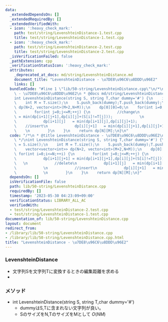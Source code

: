 ```yaml
---
data:
  _extendedDependsOn: []
  _extendedRequiredBy: []
  _extendedVerifiedWith:
  - icon: ':heavy_check_mark:'
    path: test/string/LevenshteinDistance-1.test.cpp
    title: test/string/LevenshteinDistance-1.test.cpp
  - icon: ':heavy_check_mark:'
    path: test/string/LevenshteinDistance-2.test.cpp
    title: test/string/LevenshteinDistance-2.test.cpp
  _isVerificationFailed: false
  _pathExtension: cpp
  _verificationStatusIcon: ':heavy_check_mark:'
  attributes:
    _deprecated_at_docs: md/string/LevenshteinDistance.md
    document_title: "LevenshteinDistance - \u7DE8\u96C6\u8DDD\u96E2"
    links: []
  bundledCode: "#line 1 \"lib/50-string/LevenshteinDistance.cpp\"\n/*\n * @title LevenshteinDistance\
    \ - \u7DE8\u96C6\u8DDD\u96E2\n * @docs md/string/LevenshteinDistance.md\n */\n\
    int LevenshteinDistance(string S, string T,char dummy='#') {\n    int N = S.size();\n\
    \    int M = T.size();\n    S.push_back(dummy);T.push_back(dummy);\n    vector<vector<int>>\
    \ dp(N+2, vector<int>(M+2,N+M));\n    dp[0][0]=0;\n    for(int i=0;i<=N;++i) {\n\
    \        for(int j=0;j<=M;++j) {\n            //change\n            dp[i+1][j+1]\
    \ = min(dp[i+1][j+1],dp[i][j]+(S[i]!=T[j]));            \n            //delete\n\
    \            dp[i+1][j]   = min(dp[i+1][j],dp[i][j]+1);            \n        \
    \    //insert\n            dp[i][j+1]   = min(dp[i][j+1],dp[i][j]+1);        \
    \    \n        }\n    }\n    return dp[N][M];\n}\n"
  code: "/*\n * @title LevenshteinDistance - \u7DE8\u96C6\u8DDD\u96E2\n * @docs md/string/LevenshteinDistance.md\n\
    \ */\nint LevenshteinDistance(string S, string T,char dummy='#') {\n    int N\
    \ = S.size();\n    int M = T.size();\n    S.push_back(dummy);T.push_back(dummy);\n\
    \    vector<vector<int>> dp(N+2, vector<int>(M+2,N+M));\n    dp[0][0]=0;\n   \
    \ for(int i=0;i<=N;++i) {\n        for(int j=0;j<=M;++j) {\n            //change\n\
    \            dp[i+1][j+1] = min(dp[i+1][j+1],dp[i][j]+(S[i]!=T[j]));         \
    \   \n            //delete\n            dp[i+1][j]   = min(dp[i+1][j],dp[i][j]+1);\
    \            \n            //insert\n            dp[i][j+1]   = min(dp[i][j+1],dp[i][j]+1);\
    \            \n        }\n    }\n    return dp[N][M];\n}"
  dependsOn: []
  isVerificationFile: false
  path: lib/50-string/LevenshteinDistance.cpp
  requiredBy: []
  timestamp: '2023-05-30 04:23:09+09:00'
  verificationStatus: LIBRARY_ALL_AC
  verifiedWith:
  - test/string/LevenshteinDistance-2.test.cpp
  - test/string/LevenshteinDistance-1.test.cpp
documentation_of: lib/50-string/LevenshteinDistance.cpp
layout: document
redirect_from:
- /library/lib/50-string/LevenshteinDistance.cpp
- /library/lib/50-string/LevenshteinDistance.cpp.html
title: "LevenshteinDistance - \u7DE8\u96C6\u8DDD\u96E2"
---
```

### LevenshteinDistance
- 文字列Sを文字列Tに変換するときの編集距離を求める
- 

### メソッド
- int LevenshteinDistance(string S, string T,char dummy='#')
  - dummyはS,Tに含まれない文字列が良い。
  - SのサイズをN,TのサイズをMとして $O(NM)$